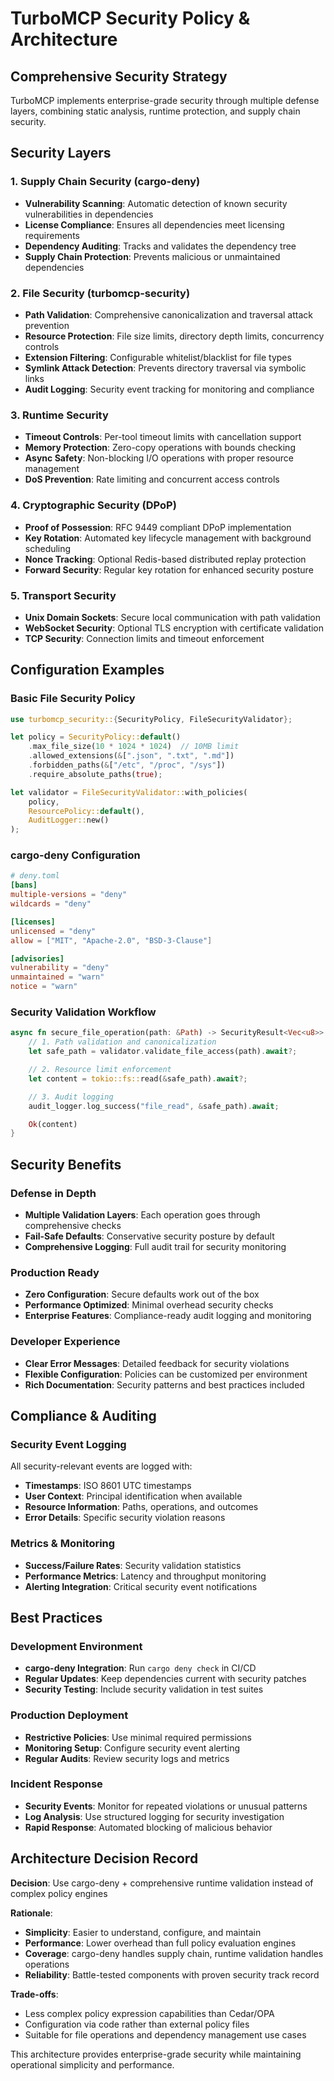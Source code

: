 # TurboMCP Security Policy & Architecture

## Comprehensive Security Strategy

TurboMCP implements enterprise-grade security through multiple defense layers, combining static analysis, runtime protection, and supply chain security.

## Security Layers

### 1. Supply Chain Security (cargo-deny)
- **Vulnerability Scanning**: Automatic detection of known security vulnerabilities in dependencies
- **License Compliance**: Ensures all dependencies meet licensing requirements
- **Dependency Auditing**: Tracks and validates the dependency tree
- **Supply Chain Protection**: Prevents malicious or unmaintained dependencies

### 2. File Security (turbomcp-security)
- **Path Validation**: Comprehensive canonicalization and traversal attack prevention
- **Resource Protection**: File size limits, directory depth limits, concurrency controls
- **Extension Filtering**: Configurable whitelist/blacklist for file types
- **Symlink Attack Detection**: Prevents directory traversal via symbolic links
- **Audit Logging**: Security event tracking for monitoring and compliance

### 3. Runtime Security
- **Timeout Controls**: Per-tool timeout limits with cancellation support
- **Memory Protection**: Zero-copy operations with bounds checking
- **Async Safety**: Non-blocking I/O operations with proper resource management
- **DoS Prevention**: Rate limiting and concurrent access controls

### 4. Cryptographic Security (DPoP)
- **Proof of Possession**: RFC 9449 compliant DPoP implementation
- **Key Rotation**: Automated key lifecycle management with background scheduling
- **Nonce Tracking**: Optional Redis-based distributed replay protection
- **Forward Security**: Regular key rotation for enhanced security posture

### 5. Transport Security
- **Unix Domain Sockets**: Secure local communication with path validation
- **WebSocket Security**: Optional TLS encryption with certificate validation
- **TCP Security**: Connection limits and timeout enforcement

## Configuration Examples

### Basic File Security Policy
```rust
use turbomcp_security::{SecurityPolicy, FileSecurityValidator};

let policy = SecurityPolicy::default()
    .max_file_size(10 * 1024 * 1024)  // 10MB limit
    .allowed_extensions(&[".json", ".txt", ".md"])
    .forbidden_paths(&["/etc", "/proc", "/sys"])
    .require_absolute_paths(true);

let validator = FileSecurityValidator::with_policies(
    policy,
    ResourcePolicy::default(),
    AuditLogger::new()
);
```

### cargo-deny Configuration
```toml
# deny.toml
[bans]
multiple-versions = "deny"
wildcards = "deny"

[licenses]
unlicensed = "deny"
allow = ["MIT", "Apache-2.0", "BSD-3-Clause"]

[advisories]
vulnerability = "deny"
unmaintained = "warn"
notice = "warn"
```

### Security Validation Workflow
```rust
async fn secure_file_operation(path: &Path) -> SecurityResult<Vec<u8>> {
    // 1. Path validation and canonicalization
    let safe_path = validator.validate_file_access(path).await?;

    // 2. Resource limit enforcement
    let content = tokio::fs::read(&safe_path).await?;

    // 3. Audit logging
    audit_logger.log_success("file_read", &safe_path).await;

    Ok(content)
}
```

## Security Benefits

### Defense in Depth
- **Multiple Validation Layers**: Each operation goes through comprehensive checks
- **Fail-Safe Defaults**: Conservative security posture by default
- **Comprehensive Logging**: Full audit trail for security monitoring

### Production Ready
- **Zero Configuration**: Secure defaults work out of the box
- **Performance Optimized**: Minimal overhead security checks
- **Enterprise Features**: Compliance-ready audit logging and monitoring

### Developer Experience
- **Clear Error Messages**: Detailed feedback for security violations
- **Flexible Configuration**: Policies can be customized per environment
- **Rich Documentation**: Security patterns and best practices included

## Compliance & Auditing

### Security Event Logging
All security-relevant events are logged with:
- **Timestamps**: ISO 8601 UTC timestamps
- **User Context**: Principal identification when available
- **Resource Information**: Paths, operations, and outcomes
- **Error Details**: Specific security violation reasons

### Metrics & Monitoring
- **Success/Failure Rates**: Security validation statistics
- **Performance Metrics**: Latency and throughput monitoring
- **Alerting Integration**: Critical security event notifications

## Best Practices

### Development Environment
- **cargo-deny Integration**: Run `cargo deny check` in CI/CD
- **Regular Updates**: Keep dependencies current with security patches
- **Security Testing**: Include security validation in test suites

### Production Deployment
- **Restrictive Policies**: Use minimal required permissions
- **Monitoring Setup**: Configure security event alerting
- **Regular Audits**: Review security logs and metrics

### Incident Response
- **Security Events**: Monitor for repeated violations or unusual patterns
- **Log Analysis**: Use structured logging for security investigation
- **Rapid Response**: Automated blocking of malicious behavior

## Architecture Decision Record

**Decision**: Use cargo-deny + comprehensive runtime validation instead of complex policy engines

**Rationale**:
- **Simplicity**: Easier to understand, configure, and maintain
- **Performance**: Lower overhead than full policy evaluation engines
- **Coverage**: cargo-deny handles supply chain, runtime validation handles operations
- **Reliability**: Battle-tested components with proven security track record

**Trade-offs**:
- Less complex policy expression capabilities than Cedar/OPA
- Configuration via code rather than external policy files
- Suitable for file operations and dependency management use cases

This architecture provides enterprise-grade security while maintaining operational simplicity and performance.